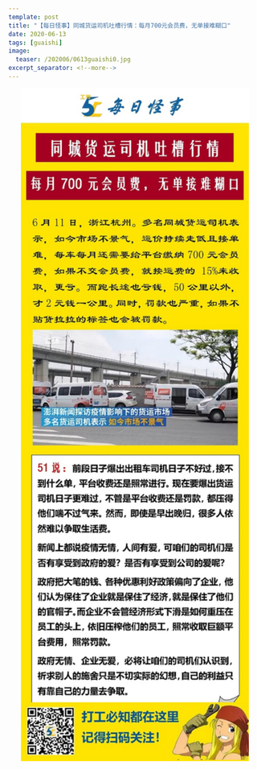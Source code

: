 ```yaml
---
template: post
title: "【每日怪事】同城货运司机吐槽行情：每月700元会员费，无单接难糊口"
date: 2020-06-13
tags: [guaishi]
image:
  teaser: /202006/0613guaishi0.jpg
excerpt_separator: <!--more-->
---
```


<div style="text-align:center;color:grey"><img src="/images/202006/0613guaishi.jpg" width="90%"></div><br>


